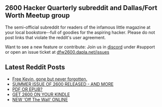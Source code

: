 ## 2600 Hacker Quarterly subreddit and Dallas/Fort Worth Meetup group
The semi-official subreddit for readers of the infamous little magazine at your local bookstore--full of goodies for the aspiring hacker. Please do not post links that violate the reddit's user agreement.

Want to see a new feature or contribute: 
Join us in [discord](https://dfw2600.dapla.net/chat) under #support or open an issue ticket at [dfw2600.dapla.net/issues](https://dfw2600.dapla.net/issues)

## Latest Reddit Posts
<!-- BLOG-POST-LIST:START -->
- [Free Kevin, gone but never forgotten.](https://www.reddit.com/r/2600/comments/154df79/free_kevin_gone_but_never_forgotten/)
- [SUMMER ISSUE OF 2600 RELEASED - AND MORE](https://2600.com/content/summer-issue-2600-released-and-more)
- [PDF OR EPUB?](https://2600.com/content/pdf-or-epub)
- [GET 2600 ON YOUR KINDLE](https://2600.com/content/get-2600-your-kindle)
- [NEW 'Off The Wall' ONLINE](https://2600.com/wall/18-07-2023)
<!-- BLOG-POST-LIST:END -->
